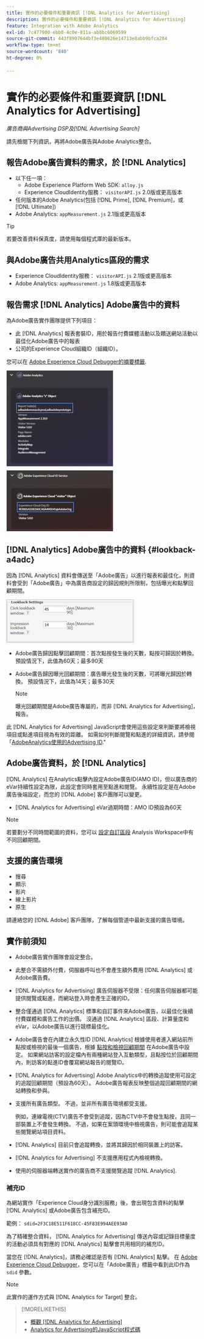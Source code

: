 ```yaml
---
title: 實作的必要條件和重要資訊 [!DNL Analytics for Advertising]
description: 實作的必要條件和重要資訊 [!DNL Analytics for Advertising]
feature: Integration with Adobe Analytics
exl-id: 7c477900-ebb0-4c0e-811a-ab8bc6069599
source-git-commit: 443f8907644bf3e480626e14713e8abb9bfca284
workflow-type: tm+mt
source-wordcount: '840'
ht-degree: 0%

---
```


# 實作的必要條件和重要資訊 [!DNL Analytics for Advertising]

*廣告商與Advertising DSP及[!DNL Advertising Search]*

請先檢閱下列資訊，再將Adobe廣告與Adobe Analytics整合。

## 報告Adobe廣告資料的需求，於 [!DNL Analytics]

* 以下任一項：
   * Adobe Experience Platform Web SDK: `alloy.js`
   * Experience CloudIdentity服務： `visitorAPI.js` 2.0版或更高版本
* 任何版本的Adobe Analytics(包括 [!DNL Prime], [!DNL Premium]，或 [!DNL Ultimate])
* Adobe Analytics: `appMeasurement.js` 2.1版或更高版本

>[!TIP]
>
>若要改善資料保真度，請使用每個程式庫的最新版本。

## 與Adobe廣告共用Analytics區段的需求

* Experience CloudIdentity服務： `visitorAPI.js` 2.1版或更高版本
* Adobe Analytics: `appMeasurement.js` 1.8版或更高版本

## 報告需求 [!DNL Analytics] Adobe廣告中的資料

為Adobe廣告實作團隊提供下列項目：

* 此 [!DNL Analytics] 報表套裝ID，用於報告付費媒體活動以及饋送網站活動以最佳化Adobe廣告中的報表
* 公司的Experience Cloud組織ID（組織ID）。

您可以在 [Adobe Experience Cloud Debugger的摘要標籤](https://experienceleague.adobe.com/docs/debugger/using-v2/summary.html).

![Experience Cloud Debugger摘要畫面](/help/integrations/assets/a4adc-debugger-summary.png)

## [!DNL Analytics] Adobe廣告中的資料 {#lookback-a4adc}

因為 [!DNL Analytics] 資料會傳送至「Adobe廣告」以進行報表和最佳化，則資料會受到「Adobe廣告」中為廣告商設定的歸因規則所限制，包括曝光和點擊回顧期間。

![Adobe廣告中的廣告商層級回顧期間設定](/help/integrations/assets/a4adc-lookbacks.png)

* Adobe廣告歸因點擊回顧期間：首次點按發生後的天數，點按可歸因於轉換。 預設情況下，此值為60天；最多90天
* Adobe廣告歸因曝光回顧期間：廣告曝光發生後的天數，可將曝光歸因於轉換。 預設情況下，此值為14天；最多30天

   >[!NOTE]
   >
   > 曝光回顧期間是Adobe廣告專屬的，而非 [!DNL Analytics for Advertising]，報告。

此 [!DNL Analytics for Advertising] JavaScript會使用這些設定來判斷要將檢視項目或點進項目視為有效的距離。 如需如何判斷閱覽和點進的詳細資訊，請參閱「[AdobeAnalytics使用的Advertising ID](ids.md).&quot;

## Adobe廣告資料，於 [!DNL Analytics]

[!DNL Analytics] 在Analytics點擊內設定Adobe廣告ID(AMO ID)，但以廣告商的eVar持續性設定為限，此設定會同時套用至點進和閱覽。 永續性設定是在Adobe廣告後端設定，而您的 [!DNL Adobe] 客戶團隊可以變更。

* [!DNL Analytics for Advertising] eVar過期時間：AMO ID預設為60天

>[!NOTE]
>
>若要劃分不同時間範圍的資料，您可以 [設定自訂區段](https://experienceleague.adobe.com/docs/analytics/components/segmentation/segmentation-workflow/seg-build.html) Analysis Workspace中有不同回顧期間。

## 支援的廣告環境

* 搜尋
* 顯示
* 影片
* 線上影片
* 原生

請連絡您的 [!DNL Adobe] 客戶團隊，了解每個管道中最新支援的廣告環境。

## 實作前須知

* Adobe廣告實作團隊會設定整合。

* 此整合不需額外付費，伺服器呼叫也不會產生額外費用 [!DNL Analytics] 或Adobe廣告費。

* [!DNL Analytics for Advertising] 廣告伺服器不受限：任何廣告伺服器都可能提供閱覽或點進，而網站登入時會產生正確的ID。

* 整合僅通過 [!DNL Analytics] 標準和自訂事件來Adobe廣告，以最佳化後續付費媒體和廣告工作的出價。 沒通過 [!DNL Analytics] 區段、計算量度和eVar，以Adobe廣告以進行競標最佳化。

* Adobe廣告會在內建立永久性ID [!DNL Analytics] 根據使用者進入網站前所點按或檢視的最後一個廣告，根據 [點按和檢視回顧期間](#lookback-a4adc) 在Adobe廣告中設定。 如果網站訪客的設定檔內有兩種網站登入互動類型，且點按位於回顧期間內，則訪客的點進ID會覆寫網站報告的閱覽ID。

* [!DNL Analytics for Advertising] Adobe Analytics中的轉換追蹤使用可設定的追蹤回顧期間（預設為60天）。 Adobe廣告報表反映整個追蹤回顧期間的網站轉換和參與。

* 支援所有廣告類型。 不過，並非所有廣告環境都受支援。

   例如，連線電視(CTV)廣告不會受到追蹤，因為CTV中不會發生點按，且同一部裝置上不會發生轉換。 不過，如果在案頭環境中檢視廣告，則可能會追蹤某些閱覽網站項目資料。

* [!DNL Analytics] 目前只會追蹤轉換，並將其歸因於相同裝置上的訪客。

* [!DNL Analytics for Advertising] 不支援應用程式內檢視轉換。

* 使用的伺服器端轉送實作的廣告商不支援閱覽追蹤 [!DNL Analytics].

### 補充ID

為網站實作「Experience Cloud身分識別服務」後，會出現包含資料的點擊 [!DNL Analytics] 或Adobe廣告包含補充ID。

範例： `sdid=2F3C18E511F618CC-45F83E994AEE93A0`

為了精確整合資料， [!DNL Analytics for Advertising] 傳送內容或記錄目標量度的活動必須具有對應的 [!DNL Analytics] 點擊會共用相同的補充ID。

當您在 [!DNL Analytics]，請務必確認是否有 [!DNL Analytics] 點擊。 在 [Adobe Experience Cloud Debugger](https://experienceleague.adobe.com/docs/debugger/using-v2/summary.html)，您可以在「Adobe廣告」標籤中看到此ID作為 `sdid` 參數。

>[!NOTE]
>
> 此實作的運作方式與 [!DNL Analytics for Target] 整合。

>[!MORELIKETHIS]
>
>* [概觀 [!DNL Analytics for Advertising]](overview.md)
>* [Analytics for Advertising的JavaScript程式碼](/help/integrations/analytics/javascript.md)

